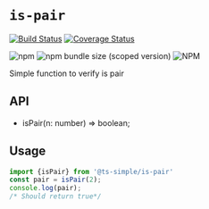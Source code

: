 # `is-pair`

<!-- START SHIELD -->
[![Build Status](https://travis-ci.org/silvelo/ts-simple.svg?branch=@ts-simple\is-pair\@\0.0.2)](https://travis-ci.org/silvelo/ts-simple?branch=@ts-simple\is-pair\@\0.0.2)
[![Coverage Status](https://coveralls.io/repos/github/silvelo/ts-simple/badge.svg?branch=@ts-simple\is-pair\@\0.0.2)](https://coveralls.io/github/silvelo/ts-simple?branch=@ts-simple\is-pair\@\0.0.2)
<!-- END SHIELD -->
![npm](https://img.shields.io/npm/dm/%40ts-simple%2Fis-pair.svg)
![npm bundle size (scoped version)](https://img.shields.io/bundlephobia/min/@ts-simple/is-pair.svg)
![NPM](https://img.shields.io/npm/l/@ts-simple/is-pair.svg)

Simple function to verify is pair

## API

* isPair(n: number) => boolean;

## Usage

```ts
import {isPair} from '@ts-simple/is-pair'
const pair = isPair(2);
console.log(pair);
/* Should return true*/

```